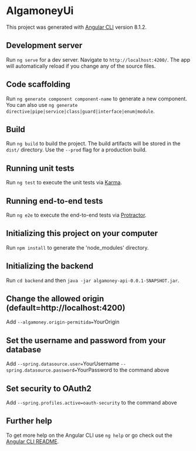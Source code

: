 # AlgamoneyUi

This project was generated with [Angular CLI](https://github.com/angular/angular-cli) version 8.1.2.

## Development server

Run `ng serve` for a dev server. Navigate to `http://localhost:4200/`. The app will automatically reload if you change any of the source files.

## Code scaffolding

Run `ng generate component component-name` to generate a new component. You can also use `ng generate directive|pipe|service|class|guard|interface|enum|module`.

## Build

Run `ng build` to build the project. The build artifacts will be stored in the `dist/` directory. Use the `--prod` flag for a production build.

## Running unit tests

Run `ng test` to execute the unit tests via [Karma](https://karma-runner.github.io).

## Running end-to-end tests

Run `ng e2e` to execute the end-to-end tests via [Protractor](http://www.protractortest.org/).

## Initializing this project on your computer

Run `npm install` to generate the 'node_modules' directory.

## Initializing the backend

Run `cd backend` and then `java -jar algamoney-api-0.0.1-SNAPSHOT.jar`.

## Change the allowed origin (default=http://localhost:4200)

Add `--algamoney.origin-permitida=`YourOrigin

## Set the username and password from your database

Add `--spring.datasource.user=`YourUsername `--spring.datasource.password=`YourPassword to the command above

## Set security to OAuth2

Add `--spring.profiles.active=oauth-security` to the command above

## Further help

To get more help on the Angular CLI use `ng help` or go check out the [Angular CLI README](https://github.com/angular/angular-cli/blob/master/README.md).
